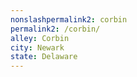 ```yaml
---
﻿nonslashpermalink2: corbin
permalink2: /corbin/
alley: Corbin
city: Newark
state: Delaware
---
```

